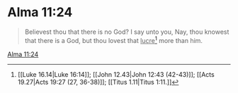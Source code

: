 # Alma 11:24

> Believest thou that there is no God? I say unto you, Nay, thou knowest that there is a God, but thou lovest that <u>lucre</u>[^a] more than him.

[Alma 11:24](https://www.churchofjesuschrist.org/study/scriptures/bofm/alma/11?lang=eng&id=p24#p24)


[^a]: [[Luke 16.14|Luke 16:14]]; [[John 12.43|John 12:43 (42-43)]]; [[Acts 19.27|Acts 19:27 (27, 36-38)]]; [[Titus 1.11|Titus 1:11.]]
